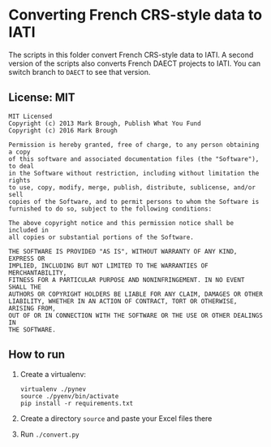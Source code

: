 # Converting French CRS-style data to IATI

The scripts in this folder convert French CRS-style data to IATI. A second version of the scripts also converts French DAECT projects to IATI. You can switch branch to `DAECT` to see that version.

## License: MIT

```
MIT Licensed
Copyright (c) 2013 Mark Brough, Publish What You Fund
Copyright (c) 2016 Mark Brough

Permission is hereby granted, free of charge, to any person obtaining a copy
of this software and associated documentation files (the "Software"), to deal
in the Software without restriction, including without limitation the rights
to use, copy, modify, merge, publish, distribute, sublicense, and/or sell
copies of the Software, and to permit persons to whom the Software is
furnished to do so, subject to the following conditions:

The above copyright notice and this permission notice shall be included in
all copies or substantial portions of the Software.

THE SOFTWARE IS PROVIDED "AS IS", WITHOUT WARRANTY OF ANY KIND, EXPRESS OR
IMPLIED, INCLUDING BUT NOT LIMITED TO THE WARRANTIES OF MERCHANTABILITY,
FITNESS FOR A PARTICULAR PURPOSE AND NONINFRINGEMENT. IN NO EVENT SHALL THE
AUTHORS OR COPYRIGHT HOLDERS BE LIABLE FOR ANY CLAIM, DAMAGES OR OTHER
LIABILITY, WHETHER IN AN ACTION OF CONTRACT, TORT OR OTHERWISE, ARISING FROM,
OUT OF OR IN CONNECTION WITH THE SOFTWARE OR THE USE OR OTHER DEALINGS IN
THE SOFTWARE.
```

## How to run

1. Create a virtualenv:

    ```
    virtualenv ./pynev
    source ./pyenv/bin/activate
    pip install -r requirements.txt
    ```
2. Create a directory `source` and paste your Excel files there
3. Run `./convert.py`
